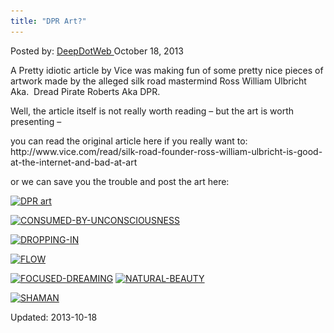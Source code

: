 ```yaml
---
title: "DPR Art?"
---
```


<span>Posted by: <a href="https://www.deepdotweb.com/author/admin/" title="">DeepDotWeb </a></span>
<span>October 18, 2013</span>

<p>A Pretty idiotic article by Vice was making fun of some pretty nice pieces of artwork made by the alleged silk road mastermind Ross William Ulbricht  Aka.  Dread Pirate Roberts Aka DPR.</p>
<p>Well, the article itself is not really worth reading &#8211; but the art is worth presenting &#8211;</p>
<p>you can read the original article here if you really want to: http://www.vice.com/read/silk-road-founder-ross-william-ulbricht-is-good-at-the-internet-and-bad-at-art</p>
<p>or we can save you the trouble and post the art here:</p>
<p><a href="/imgs/2013/10/NATURAL-BEAUTY-11.jpg"><img class="aligncenter size-full wp-image-556" alt="DPR art" src="/imgs/2013/10/NATURAL-BEAUTY-11.jpg" width="640" height="410" srcset="/imgs/2013/10/NATURAL-BEAUTY-11.jpg 640w, /imgs/2013/10/NATURAL-BEAUTY-11-300x192.jpg 300w" sizes="(max-width: 640px) 100vw, 640px" /></a></p>
<p><a href="/imgs/2013/10/CONSUMED-BY-UNCONSCIOUSNESS.jpg"><img class="aligncenter size-full wp-image-558" alt="CONSUMED-BY-UNCONSCIOUSNESS" src="/imgs/2013/10/CONSUMED-BY-UNCONSCIOUSNESS.jpg" width="640" height="410" srcset="/imgs/2013/10/CONSUMED-BY-UNCONSCIOUSNESS.jpg 640w, /imgs/2013/10/CONSUMED-BY-UNCONSCIOUSNESS-300x192.jpg 300w" sizes="(max-width: 640px) 100vw, 640px" /></a></p>
<p><a href="/imgs/2013/10/DROPPING-IN.jpg"><img class="aligncenter size-full wp-image-559" alt="DROPPING-IN" src="/imgs/2013/10/DROPPING-IN.jpg" width="640" height="410" srcset="/imgs/2013/10/DROPPING-IN.jpg 640w, /imgs/2013/10/DROPPING-IN-300x192.jpg 300w" sizes="(max-width: 640px) 100vw, 640px" /></a></p>
<p><a href="/imgs/2013/10/FLOW.jpg"><img class="aligncenter size-full wp-image-560" alt="FLOW" src="/imgs/2013/10/FLOW.jpg" width="640" height="410" srcset="/imgs/2013/10/FLOW.jpg 640w, /imgs/2013/10/FLOW-300x192.jpg 300w" sizes="(max-width: 640px) 100vw, 640px" /></a></p>
<p><a href="/imgs/2013/10/FOCUSED-DREAMING.jpg"><img class="aligncenter size-full wp-image-561" alt="FOCUSED-DREAMING" src="/imgs/2013/10/FOCUSED-DREAMING.jpg" width="640" height="410" srcset="/imgs/2013/10/FOCUSED-DREAMING.jpg 640w, /imgs/2013/10/FOCUSED-DREAMING-300x192.jpg 300w" sizes="(max-width: 640px) 100vw, 640px" /></a> <a href="/imgs/2013/10/NATURAL-BEAUTY.jpg"><img class="aligncenter size-full wp-image-562" alt="NATURAL-BEAUTY" src="/imgs/2013/10/NATURAL-BEAUTY.jpg" width="640" height="410" srcset="/imgs/2013/10/NATURAL-BEAUTY.jpg 640w, /imgs/2013/10/NATURAL-BEAUTY-300x192.jpg 300w" sizes="(max-width: 640px) 100vw, 640px" /></a></p>
<p><a href="/imgs/2013/10/SHAMAN.jpg"><img class="aligncenter size-full wp-image-563" alt="SHAMAN" src="/imgs/2013/10/SHAMAN.jpg" width="390" height="640" srcset="/imgs/2013/10/SHAMAN.jpg 390w, /imgs/2013/10/SHAMAN-183x300.jpg 183w" sizes="(max-width: 390px) 100vw, 390px" /></a></p>


Updated: 2013-10-18